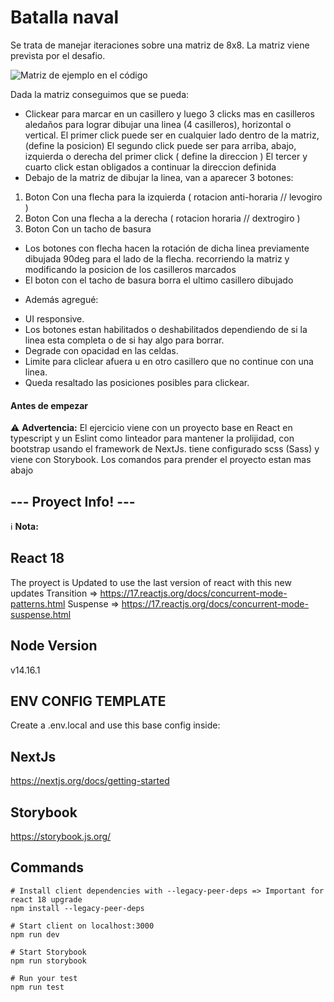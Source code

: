# Batalla naval
Se trata de manejar iteraciones sobre una matriz de 8x8.
La matriz viene prevista por el desafio.

![Matriz de ejemplo en el código](https://i.imgur.com/fIkm8gX.png)

Dada la matriz conseguimos que se pueda:
* Clickear para marcar en un casillero y luego 3 clicks mas en casilleros aledaños para lograr dibujar una linea (4 casilleros), horizontal o vertical.
El primer click puede ser en cualquier lado dentro de la matriz, (define la posicion)
El segundo click puede ser para arriba, abajo, izquierda o derecha del primer click ( define la direccion )
El tercer y cuarto click estan obligados a continuar la direccion definida
* Debajo de la matriz de dibujar la linea, van a aparecer 3 botones: 
1) Boton Con una flecha para la izquierda ( rotacion anti-horaria // levogiro )
2) Boton Con una flecha a la derecha ( rotacion horaria // dextrogiro )
3) Boton Con un tacho de basura

* Los botones con flecha hacen la rotación de dicha linea previamente dibujada 90deg para el lado de la flecha. recorriendo la matriz y modificando la posicion de los casilleros marcados
* El boton con el tacho de basura borra el ultimo casillero dibujado

- Además agregué:

* UI responsive.
* Los botones estan habilitados o deshabilitados dependiendo de si la linea esta completa o de si hay algo para borrar.
* Degrade con opacidad en las celdas.
* Limite para cliclear afuera u en otro casillero que no continue con una linea.
* Queda resaltado las posiciones posibles para clickear.

#### Antes de empezar
:warning: **Advertencia:** El ejercicio viene con un proyecto base en React en typescript y un Eslint como linteador para mantener la prolijidad, con bootstrap usando el framework de NextJs. tiene configurado scss (Sass) y viene con Storybook. Los comandos para prender el proyecto estan mas abajo


## --- Proyect Info! ---
:information_source: **Nota:** 

## React 18
The proyect is Updated to use the last version of react with this new updates
Transition => https://17.reactjs.org/docs/concurrent-mode-patterns.html
Suspense => https://17.reactjs.org/docs/concurrent-mode-suspense.html

## Node Version
v14.16.1
  
## ENV CONFIG TEMPLATE
Create a .env.local and use this base config inside:
  
## NextJs
https://nextjs.org/docs/getting-started

## Storybook
https://storybook.js.org/

## Commands

```
# Install client dependencies with --legacy-peer-deps => Important for react 18 upgrade
npm install --legacy-peer-deps

# Start client on localhost:3000
npm run dev

# Start Storybook
npm run storybook

# Run your test
npm run test
```
